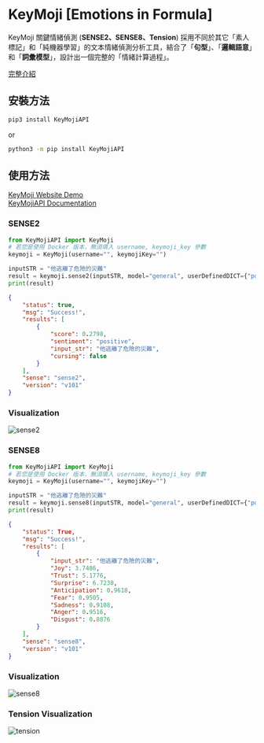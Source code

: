 # KeyMoji [Emotions in Formula]

KeyMoji 關鍵情緒偵測 (**SENSE2、SENSE8、Tension**) 採用不同於其它「素人標記」和「純機器學習」的文本情緒偵測分析工具，結合了「**句型**」、「**邏輯語意**」和「**詞彙模型**」，設計出一個完整的「情緒計算過程」。

[完整介紹](https://api.droidtown.co/document/#KeyMoji)

## 安裝方法

```sh
pip3 install KeyMojiAPI
```
or
```sh
python3 -m pip install KeyMojiAPI
```

## 使用方法
[KeyMoji Website Demo](https://api.droidtown.co/#keymoji)  
[KeyMojiAPI Documentation](https://api.droidtown.co/KeyMojiAPI/document/)

### SENSE2
```python
from KeyMojiAPI import KeyMoji
# 若您是使用 Docker 版本，無須填入 username, keymoji_key 參數
keymoji = KeyMoji(username="", keymojiKey="")

inputSTR = "他逃離了危險的災難"
result = keymoji.sense2(inputSTR, model="general", userDefinedDICT={"positive":[], "negative":[], "cursing":[]})
print(result)
```

```json
{
    "status": true,
    "msg": "Success!",
    "results": [
        {
            "score": 0.2798,
            "sentiment": "positive",
            "input_str": "他逃離了危險的災難",
            "cursing": false
        }
    ],
    "sense": "sense2",
    "version": "v101"
}
```

### Visualization

![sense2](https://www.droidtown.co/static/public_img/sense2.png?raw=true)

### SENSE8
```python
from KeyMojiAPI import KeyMoji
# 若您是使用 Docker 版本，無須填入 username, keymoji_key 參數
keymoji = KeyMoji(username="", keymojiKey="")

inputSTR = "他逃離了危險的災難"
result = keymoji.sense8(inputSTR, model="general", userDefinedDICT={"positive":[], "negative":[], "cursing":[]})
print(result)
```

```json
{
    "status": True,
    "msg": "Success!",
    "results": [
        {
            "input_str": "他逃離了危險的災難",
            "Joy": 3.7486,
            "Trust": 5.1776,
            "Surprise": 6.7238,
            "Anticipation": 0.9618,
            "Fear": 0.9505,
            "Sadness": 0.9108,
            "Anger": 0.9516,
            "Disgust": 0.8876
        }
    ],
    "sense": "sense8",
    "version": "v101"
}
```

### Visualization

![sense8](https://www.droidtown.co/static/public_img/sense8.png)


### Tension Visualization

![tension](https://www.droidtown.co/static/public_img/tension.png)
